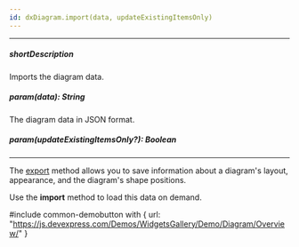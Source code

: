 ```yaml
---
id: dxDiagram.import(data, updateExistingItemsOnly)
---
```

---
##### shortDescription
Imports the diagram data.

##### param(data): String
The diagram data in JSON format.

##### param(updateExistingItemsOnly?): Boolean
<!-- Description goes here -->

---
The [export](/api-reference/10%20UI%20Widgets/dxDiagram/3%20Methods/export().md '/Documentation/ApiReference/UI_Widgets/dxDiagram/Methods/#export') method allows you to save information about a diagram's layout, appearance, and the diagram's shape positions. 

Use the **import** method to load this data on demand.

#include common-demobutton with {
    url: "https://js.devexpress.com/Demos/WidgetsGallery/Demo/Diagram/Overview/"
}